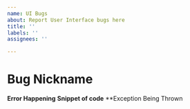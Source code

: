 ```yaml
---
name: UI Bugs
about: Report User Interface bugs here
title: ''
labels: ''
assignees: ''

---
```


# Bug Nickname
**Error Happening**
**Snippet of code**
**Exception Being Thrown
